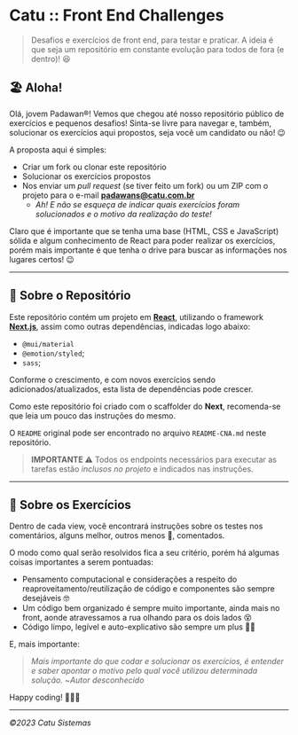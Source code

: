 # Catu :: Front End Challenges

> Desafios e exercícios de front end, para testar e praticar. A ideia é que seja um repositório em constante evolução para todos de fora (e dentro)! 😆

## 🏖️ Aloha!

Olá, jovem Padawan&reg;! Vemos que chegou até nosso repositório público de exercícios e pequenos desafios! Sinta-se livre para navegar e, também, solucionar os exercícios aqui propostos, seja você um candidato ou não! 😉

A proposta aqui é simples:

- Criar um fork ou clonar este repositório
- Solucionar os exercícios propostos
- Nos enviar um _pull request_ (se tiver feito um fork) ou um ZIP com o projeto para o e-mail **[padawans@catu.com.br](mailto:padawans@catu.com.br)**
  - _Ah! E não se esqueça de indicar quais exercícios foram solucionados e o motivo da realização do teste!_

Claro que é importante que se tenha uma base (HTML, CSS e JavaScript) sólida e algum conhecimento de React para poder realizar os exercícios, porém mais importante é que tenha o drive para buscar as informações nos lugares certos! 😉

---

## 🔧 Sobre o Repositório

Este repositório contém um projeto em **[React](https://react.dev/)**, utilizando o framework **[Next.js](https://nextjs.org/)**, assim como outras dependências, indicadas logo abaixo:

- `@mui/material`
- `@emotion/styled`;
- `sass`;

Conforme o crescimento, e com novos exercícios sendo adicionados/atualizados, esta lista de dependências pode crescer.

Como este repositório foi criado com o scaffolder do **Next**, recomenda-se que leia um pouco das instruções do mesmo.

O `README` original pode ser encontrado no arquivo `README-CNA.md` neste repositório.

> **IMPORTANTE ⚠️**
> Todos os endpoints necessários para executar as tarefas estão _inclusos no projeto_ e indicados nas instruções.

---

## 📖 Sobre os Exercícios

Dentro de cada view, você encontrará instruções sobre os testes nos comentários, alguns melhor, outros menos 👀, comentados.

O modo como qual serão resolvidos fica a seu critério, porém há algumas coisas importantes a serem pontuadas:

- Pensamento computacional e considerações a respeito do reaproveitamento/reutilização de código e componentes são sempre desejáveis 🤓
- Um código bem organizado é sempre muito importante, ainda mais no front, aonde atravessamos a rua olhando para os dois lados 😵
- Código limpo, legível e auto-explicativo são sempre um plus 🧹✨

E, mais importante:

> _Mais importante do que codar e solucionar os exercícios, é entender e saber apontar o motivo pelo qual você utilizou determinada solução._
> ~_Autor desconhecido_

Happy coding! 👋😄✨

---

_&copy;2023 Catu Sistemas_
